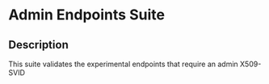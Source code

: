 # Admin Endpoints Suite

## Description

This suite validates the experimental endpoints that require an admin X509-SVID
